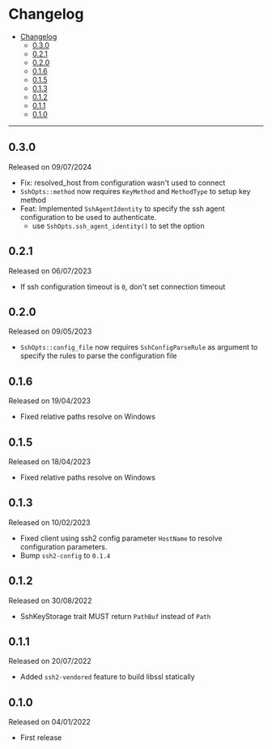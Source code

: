 # Changelog

- [Changelog](#changelog)
  - [0.3.0](#030)
  - [0.2.1](#021)
  - [0.2.0](#020)
  - [0.1.6](#016)
  - [0.1.5](#015)
  - [0.1.3](#013)
  - [0.1.2](#012)
  - [0.1.1](#011)
  - [0.1.0](#010)

---

## 0.3.0

Released on 09/07/2024

- Fix: resolved_host from configuration wasn't used to connect
- `SshOpts::method` now requires `KeyMethod` and `MethodType` to setup key method
- Feat: Implemented `SshAgentIdentity` to specify the ssh agent configuration to be used to authenticate.
  - use `SshOpts.ssh_agent_identity()` to set the option

## 0.2.1

Released on 06/07/2023

- If ssh configuration timeout is `0`, don't set connection timeout

## 0.2.0

Released on 09/05/2023

- `SshOpts::config_file` now requires `SshConfigParseRule` as argument to specify the rules to parse the configuration file

## 0.1.6

Released on 19/04/2023

- Fixed relative paths resolve on Windows

## 0.1.5

Released on 18/04/2023

- Fixed relative paths resolve on Windows

## 0.1.3

Released on 10/02/2023

- Fixed client using ssh2 config parameter `HostName` to resolve configuration parameters.
- Bump `ssh2-config` to `0.1.4`

## 0.1.2

Released on 30/08/2022

- SshKeyStorage trait MUST return `PathBuf` instead of `Path`

## 0.1.1

Released on 20/07/2022

- Added `ssh2-vendored` feature to build libssl statically

## 0.1.0

Released on 04/01/2022

- First release
